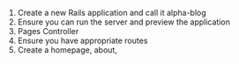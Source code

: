 1) Create a new Rails application and call it alpha-blog
2) Ensure you can run the server and preview the application
3) Pages Controller
4) Ensure you have appropriate routes
5) Create a homepage, about,
